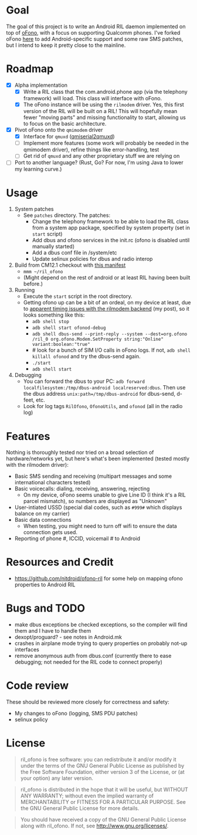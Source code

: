# Goal

The goal of this project is to write an Android RIL daemon implemented on top of [oFono](https://01.org/ofono), with a focus on supporting Qualcomm phones. I've forked oFono [here](https://github.com/scintill/android_external_ofono) to add Android-specific support and some raw SMS patches, but I intend to keep it pretty close to the mainline.

# Roadmap

- [x] Alpha implementation
	- [x] Write a RIL class that the com.android.phone app (via the telephony framework) will load. This class will interface with oFono.
	- [x] The oFono instance will be using the `rilmodem` driver. Yes, this first version of the RIL will be built on a RIL! This will hopefully mean fewer "moving parts" and missing functionality to start, allowing us to focus on the basic architecture.
- [x] Pivot oFono onto the `qmimodem` driver
	- [x] Interface for `qmuxd` ([qmiserial2qmuxd](https://github.com/scintill/qmiserial2qmuxd/))
	- [ ] Implement more features (some work will probably be needed in the qmimodem driver), refine things like error-handling, test
	- [ ] Get rid of `qmuxd` and any other proprietary stuff we are relying on
- [ ] Port to another language? (Rust, Go? For now, I'm using Java to lower my learning curve.)

# Usage
1. System patches
	* See `patches` directory. The patches:
		* Change the telephony framework to be able to load the RIL class from a system app package, specified by system property (set in `start` script)
		* Add dbus and ofono services in the init.rc (ofono is disabled until manually started)
		* Add a dbus conf file in /system/etc
		* Update selinux policies for dbus and radio interop
1. Build from CM12.1 checkout with [this manifest](https://github.com/scintill/android/commit/424776d7635ddfae3591516e032cc5820f1dfc1a)
	* `mmm ~/ril_ofono`
	* (Might depend on the rest of android or at least RIL having been built before.)
1. Running
	* Execute the `start` script in the root directory.
	* Getting ofono up can be a bit of an ordeal, on my device at least, due to [apparent timing issues with the rilmodem backend](https://lists.ofono.org/pipermail/ofono/2017-August/017355.html) (my post), so it looks something like this:
		* `adb shell stop`
		* `adb shell start ofonod-debug`
		* `adb shell dbus-send --print-reply --system --dest=org.ofono /ril_0 org.ofono.Modem.SetProperty string:"Online" variant:boolean:"true"`
		* \# look for a bunch of SIM I/O calls in oFono logs. If not, `adb shell killall ofonod` and try the dbus-send again.
		* `./start`
		* `adb shell start`
1. Debugging
    * You can forward the dbus to your PC: `adb forward localfilesystem:/tmp/dbus-android localreserved:dbus`. Then use the dbus address `unix:path=/tmp/dbus-android` for dbus-send, d-feet, etc.
    * Look for log tags `RilOfono`, `OfonoUtils`, and `ofonod` (all in the radio log)

# Features

Nothing is thoroughly tested nor tried on a broad selection of hardware/networks yet, but here's what's been implemented (tested mostly with the rilmodem driver):

* Basic SMS sending and receiving (multipart messages and some international characters tested)
* Basic voicecalls: dialing, receiving, answering, rejecting
	* On my device, oFono seems unable to give Line ID (I think it's a RIL parcel mismatch), so numbers are displayed as "Unknown"
* User-intiated USSD (special dial codes, such as `#999#` which displays balance on my carrier)
* Basic data connections
	* When testing, you might need to turn off wifi to ensure the data connection gets used.
* Reporting of phone #, ICCID, voicemail # to Android

# Resources and Credit
* https://github.com/nitdroid/ofono-ril for some help on mapping ofono properties to Android RIL

# Bugs and TODO
* make dbus exceptions be checked exceptions, so the compiler will find them and I have to handle them
* dexopt/proguard? - see notes in Android.mk
* crashes in airplane mode trying to query properties on probably not-up interfaces
* remove anonymous auth from dbus.conf (currently there to ease debugging; not needed for the RIL code to connect properly)

# Code review

These should be reviewed more closely for correctness and safety:

* My changes to oFono (logging, SMS PDU patches)
* selinux policy

# License

> ril_ofono is free software: you can redistribute it and/or modify
> it under the terms of the GNU General Public License as published by
> the Free Software Foundation, either version 3 of the License, or
> (at your option) any later version.

> ril_ofono is distributed in the hope that it will be useful,
> but WITHOUT ANY WARRANTY; without even the implied warranty of
> MERCHANTABILITY or FITNESS FOR A PARTICULAR PURPOSE.  See the
> GNU General Public License for more details.

> You should have received a copy of the GNU General Public License
> along with ril_ofono.  If not, see <http://www.gnu.org/licenses/>.
